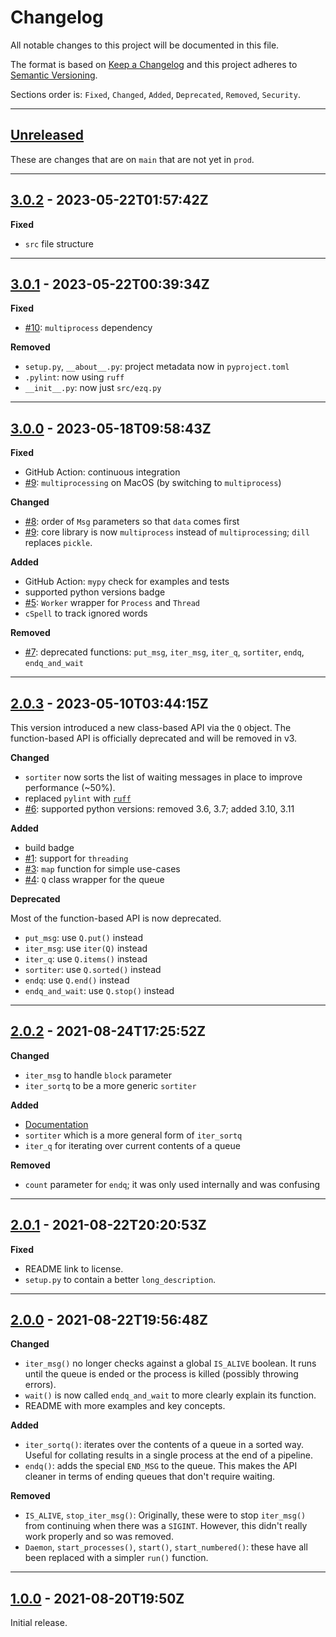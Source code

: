 # Changelog

All notable changes to this project will be documented in this file.

The format is based on [Keep a Changelog] and this project adheres to [Semantic Versioning].

Sections order is: `Fixed`, `Changed`, `Added`, `Deprecated`, `Removed`, `Security`.

[keep a changelog]: http://keepachangelog.com/en/1.0.0/
[semantic versioning]: http://semver.org/spec/v2.0.0.html

---

[unreleased]: https://github.com/metaist/ezq/compare/prod...main

## [Unreleased]

These are changes that are on `main` that are not yet in `prod`.

---

[3.0.2]: https://github.com/metaist/ezq/compare/3.0.1...3.0.2

## [3.0.2] - 2023-05-22T01:57:42Z

**Fixed**

- `src` file structure

---

[#10]: https://github.com/metaist/ezq/issues/10
[3.0.1]: https://github.com/metaist/ezq/compare/3.0.0...3.0.1

## [3.0.1] - 2023-05-22T00:39:34Z

**Fixed**

- [#10]: `multiprocess` dependency

**Removed**

- `setup.py`, `__about__.py`: project metadata now in `pyproject.toml`
- `.pylint`: now using `ruff`
- `__init__.py`: now just `src/ezq.py`

---

[#5]: https://github.com/metaist/ezq/issues/5
[#7]: https://github.com/metaist/ezq/issues/7
[#8]: https://github.com/metaist/ezq/issues/8
[#9]: https://github.com/metaist/ezq/issues/9
[3.0.0]: https://github.com/metaist/ezq/compare/2.0.3...3.0.0

## [3.0.0] - 2023-05-18T09:58:43Z

**Fixed**

- GitHub Action: continuous integration
- [#9]: `multiprocessing` on MacOS (by switching to `multiprocess`)

**Changed**

- [#8]: order of `Msg` parameters so that `data` comes first
- [#9]: core library is now `multiprocess` instead of `multiprocessing`; `dill` replaces `pickle`.

**Added**

- GitHub Action: `mypy` check for examples and tests
- supported python versions badge
- [#5]: `Worker` wrapper for `Process` and `Thread`
- `cSpell` to track ignored words

**Removed**

- [#7]: deprecated functions: `put_msg`, `iter_msg`, `iter_q`, `sortiter`, `endq`, `endq_and_wait`

---

[#1]: https://github.com/metaist/ezq/issues/1
[#3]: https://github.com/metaist/ezq/issues/3
[#4]: https://github.com/metaist/ezq/issues/4
[#6]: https://github.com/metaist/ezq/issues/6
[2.0.3]: https://github.com/metaist/ezq/compare/2.0.2...2.0.3

## [2.0.3] - 2023-05-10T03:44:15Z

This version introduced a new class-based API via the `Q` object.
The function-based API is officially deprecated and will be removed
in v3.

**Changed**

- `sortiter` now sorts the list of waiting messages in place to improve performance (~50%).
- replaced `pylint` with [`ruff`](https://github.com/charliermarsh/ruff)
- [#6]: supported python versions: removed 3.6, 3.7; added 3.10, 3.11

**Added**

- build badge
- [#1]: support for `threading`
- [#3]: `map` function for simple use-cases
- [#4]: `Q` class wrapper for the queue

**Deprecated**

Most of the function-based API is now deprecated.

- `put_msg`: use `Q.put()` instead
- `iter_msg`: use `iter(Q)` instead
- `iter_q`: use `Q.items()` instead
- `sortiter`: use `Q.sorted()` instead
- `endq`: use `Q.end()` instead
- `endq_and_wait`: use `Q.stop()` instead

---

[2.0.2]: https://github.com/metaist/ezq/compare/2.0.1...2.0.2

## [2.0.2] - 2021-08-24T17:25:52Z

**Changed**

- `iter_msg` to handle `block` parameter
- `iter_sortq` to be a more generic `sortiter`

**Added**

- [Documentation](https://metaist.github.io/ezq)
- `sortiter` which is a more general form of `iter_sortq`
- `iter_q` for iterating over current contents of a queue

**Removed**

- `count` parameter for `endq`; it was only used internally and was confusing

---

[2.0.1]: https://github.com/metaist/ezq/compare/2.0.0...2.0.1

## [2.0.1] - 2021-08-22T20:20:53Z

**Fixed**

- README link to license.
- `setup.py` to contain a better `long_description`.

---

[2.0.0]: https://github.com/metaist/ezq/compare/1.0.0...2.0.0

## [2.0.0] - 2021-08-22T19:56:48Z

**Changed**

- `iter_msg()` no longer checks against a global `IS_ALIVE` boolean. It runs until the queue is ended or the process is killed (possibly throwing errors).
- `wait()` is now called `endq_and_wait` to more clearly explain its function.
- README with more examples and key concepts.

**Added**

- `iter_sortq()`: iterates over the contents of a queue in a sorted way. Useful for collating results in a single process at the end of a pipeline.
- `endq()`: adds the special `END_MSG` to the queue. This makes the API cleaner in terms of ending queues that don't require waiting.

**Removed**

- `IS_ALIVE`, `stop_iter_msg()`: Originally, these were to stop `iter_msg()` from continuing when there was a `SIGINT`. However, this didn't really work properly and so was removed.
- `Daemon`, `start_processes()`, `start()`, `start_numbered()`: these have all been replaced with a simpler `run()` function.

---

[1.0.0]: https://github.com/metaist/ezq/commits/1.0.0

## [1.0.0] - 2021-08-20T19:50Z

Initial release.
